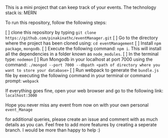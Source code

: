 This is a mini project that can keep track of your events.
The technology stack is: MERN

To run this repository, follow the following steps:

[ ] clone this repository by typing `git clone https://github.com/pinakinathc/eventManager.git`
[ ] Go to the directory where the project has been cloned using: `cd eventManagement`
[ ] Install `npm package`, `mongodb`.
[ ] Execute the following command: `npm i`. This will install all the dependencies in a folder known as `node_modules`.
[ ] In the terminal type: `nodemon`
[ ] Run Mongodb in your localhost at port 7000 using the command: `./mongod --port 7000 --dbpath <path of directory where you want to store your database>`
[ ] Run webpack to generate the `bundle.js` file by executing the following command in your terminal or command prompt: `webpack`

If everything goes fine, open your web browser and go to the following link: `localhost:3000`

Hope you never miss any event from now on with your own personal `event_Manage`

for additional queries, please create an issue and comment with as much details as you can.
Feel free to add more features by creating a seperate branch. I would be more than happy to help :)

